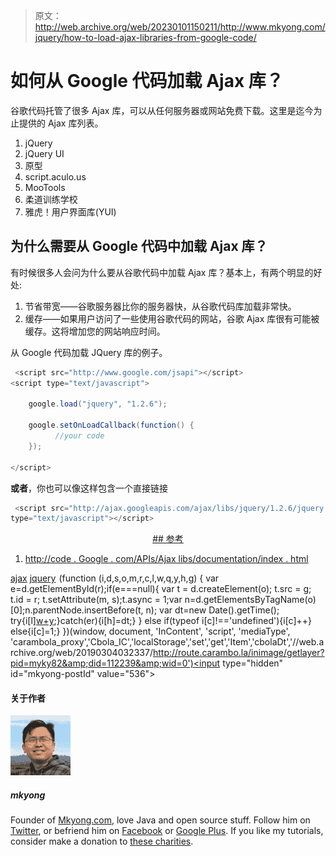 > 原文：<http://web.archive.org/web/20230101150211/http://www.mkyong.com/jquery/how-to-load-ajax-libraries-from-google-code/>

# 如何从 Google 代码加载 Ajax 库？

谷歌代码托管了很多 Ajax 库，可以从任何服务器或网站免费下载。这里是迄今为止提供的 Ajax 库列表。

1.  jQuery
2.  jQuery UI
3.  原型
4.  script.aculo.us
5.  MooTools
6.  柔道训练学校
7.  雅虎！用户界面库(YUI)

## 为什么需要从 Google 代码中加载 Ajax 库？

有时候很多人会问为什么要从谷歌代码中加载 Ajax 库？基本上，有两个明显的好处:

1.  节省带宽——谷歌服务器比你的服务器快，从谷歌代码库加载非常快。
2.  缓存——如果用户访问了一些使用谷歌代码的网站，谷歌 Ajax 库很有可能被缓存。这将增加您的网站响应时间。

从 Google 代码加载 JQuery 库的例子。

```java
 <script src="http://www.google.com/jsapi"></script>  
<script type="text/javascript">  

    google.load("jquery", "1.2.6");  

    google.setOnLoadCallback(function() {  
          //your code
    });  

</script> 
```

**或者**，你也可以像这样包含一个直接链接

```java
 <script src="http://ajax.googleapis.com/ajax/libs/jquery/1.2.6/jquery.min.js"
type="text/javascript"></script> 
```

 <ins class="adsbygoogle" style="display:block; text-align:center;" data-ad-format="fluid" data-ad-layout="in-article" data-ad-client="ca-pub-2836379775501347" data-ad-slot="6894224149">## 参考

1.  [http://code . Google . com/APIs/Ajax libs/documentation/index . html](http://web.archive.org/web/20190304032337/http://code.google.com/apis/ajaxlibs/documentation/index.html)

[ajax](http://web.archive.org/web/20190304032337/http://www.mkyong.com/tag/ajax/) [jquery](http://web.archive.org/web/20190304032337/http://www.mkyong.com/tag/jquery/)</ins>![](img/77a433a2c8fcbda766aefd14fd7e4a5a.png) (function (i,d,s,o,m,r,c,l,w,q,y,h,g) { var e=d.getElementById(r);if(e===null){ var t = d.createElement(o); t.src = g; t.id = r; t.setAttribute(m, s);t.async = 1;var n=d.getElementsByTagName(o)[0];n.parentNode.insertBefore(t, n); var dt=new Date().getTime(); try{i[l][w+y](h,i[l][q+y](h)+'&amp;'+dt);}catch(er){i[h]=dt;} } else if(typeof i[c]!=='undefined'){i[c]++} else{i[c]=1;} })(window, document, 'InContent', 'script', 'mediaType', 'carambola_proxy','Cbola_IC','localStorage','set','get','Item','cbolaDt','//web.archive.org/web/20190304032337/http://route.carambo.la/inimage/getlayer?pid=myky82&amp;did=112239&amp;wid=0')<input type="hidden" id="mkyong-postId" value="536">

#### 关于作者

![author image](img/3c42a4a1f363dd807adc59dbffb94e62.png)

##### mkyong

Founder of [Mkyong.com](http://web.archive.org/web/20190304032337/http://mkyong.com/), love Java and open source stuff. Follow him on [Twitter](http://web.archive.org/web/20190304032337/https://twitter.com/mkyong), or befriend him on [Facebook](http://web.archive.org/web/20190304032337/http://www.facebook.com/java.tutorial) or [Google Plus](http://web.archive.org/web/20190304032337/https://plus.google.com/110948163568945735692?rel=author). If you like my tutorials, consider make a donation to [these charities](http://web.archive.org/web/20190304032337/http://www.mkyong.com/blog/donate-to-charity/).